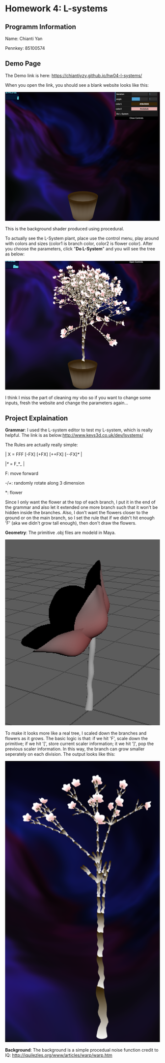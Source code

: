 # Homework 4: L-systems

## Programm Information
Name: Chianti Yan

Pennkey: 85100574

## Demo Page
The Demo link is here: https://chiantiyzy.github.io/hw04-l-systems/

When you open the link, you should see a blank website looks like this:

![](white.png)

This is the background shader produced using procedural.

To actually see the L-System plant, place use the control menu, play around with colors and sizes (color1 is branch color, color2 is flower color). After you choose the parameters, click "**Do L-System**" and you will see the tree as below:

![](tree.png)

I think I miss the part of cleaning my vbo so if you want to change some inputs, fresh the website and change the parameters again...

## Project Explaination

__Grammar__: I used the L-system editor to test my L-system, which is really helpful. The link is as below:http://www.kevs3d.co.uk/dev/lsystems/

The Rules are actually really simple: 

| X = FFF [-FX] [+FX] [++FX] [--FX]_*_ | 

|_*_ = F_*_  | 

F: move forward

_-_/_+_: randomly rotate along 3 dimension

*: flower

Since I only want the flower at the top of each branch, I put it in the end of the grammar and also let it extended one more branch such that it won't be hidden inside the branches. Also, I don't want the flowers closer to the ground or on the main branch, so I set the rule that if we didn't hit enough 'F' (aka we didn't grow tall enough), then don't draw the flowers. 

__Geometry__: The primitive .obj files are modeld in Maya. 

![](maya.png)

To make it looks more like a real tree, I scaled down the branches and flowers as it grows. The basic logic is that: if we hit 'F', scale down the primitive; if we hit '[', store current scaler information; it we hit ']', pop the previous scaler information. In this way, the branch can grow smaller seperately on each division. The output looks like this:

![](scale.png)

__Background__: The background is a simple procedual noise function credit to IQ: http://iquilezles.org/www/articles/warp/warp.htm

